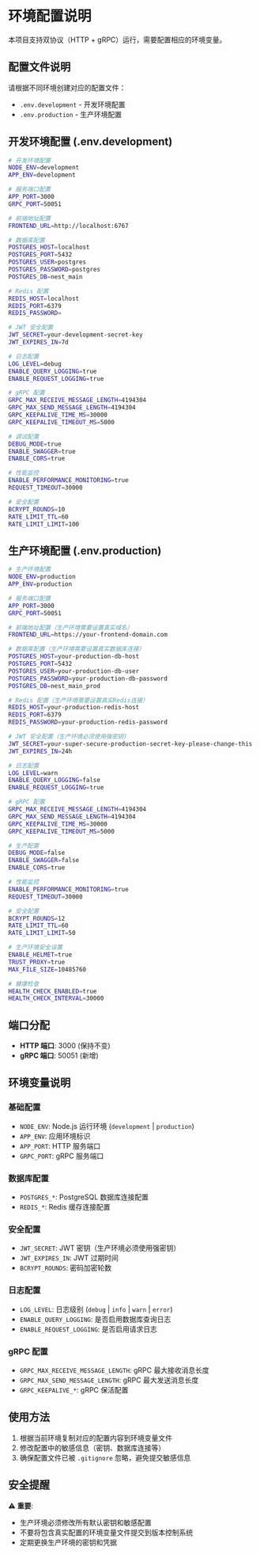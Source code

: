 # 环境配置说明

本项目支持双协议（HTTP + gRPC）运行，需要配置相应的环境变量。

## 配置文件说明

请根据不同环境创建对应的配置文件：
- `.env.development` - 开发环境配置
- `.env.production` - 生产环境配置

## 开发环境配置 (.env.development)

```bash
# 开发环境配置
NODE_ENV=development
APP_ENV=development

# 服务端口配置
APP_PORT=3000
GRPC_PORT=50051

# 前端地址配置
FRONTEND_URL=http://localhost:6767

# 数据库配置
POSTGRES_HOST=localhost
POSTGRES_PORT=5432
POSTGRES_USER=postgres
POSTGRES_PASSWORD=postgres
POSTGRES_DB=nest_main

# Redis 配置
REDIS_HOST=localhost
REDIS_PORT=6379
REDIS_PASSWORD=

# JWT 安全配置
JWT_SECRET=your-development-secret-key
JWT_EXPIRES_IN=7d

# 日志配置
LOG_LEVEL=debug
ENABLE_QUERY_LOGGING=true
ENABLE_REQUEST_LOGGING=true

# gRPC 配置
GRPC_MAX_RECEIVE_MESSAGE_LENGTH=4194304
GRPC_MAX_SEND_MESSAGE_LENGTH=4194304
GRPC_KEEPALIVE_TIME_MS=30000
GRPC_KEEPALIVE_TIMEOUT_MS=5000

# 调试配置
DEBUG_MODE=true
ENABLE_SWAGGER=true
ENABLE_CORS=true

# 性能监控
ENABLE_PERFORMANCE_MONITORING=true
REQUEST_TIMEOUT=30000

# 安全配置
BCRYPT_ROUNDS=10
RATE_LIMIT_TTL=60
RATE_LIMIT_LIMIT=100
```

## 生产环境配置 (.env.production)

```bash
# 生产环境配置
NODE_ENV=production
APP_ENV=production

# 服务端口配置
APP_PORT=3000
GRPC_PORT=50051

# 前端地址配置（生产环境需要设置真实域名）
FRONTEND_URL=https://your-frontend-domain.com

# 数据库配置（生产环境需要设置真实数据库连接）
POSTGRES_HOST=your-production-db-host
POSTGRES_PORT=5432
POSTGRES_USER=your-production-db-user
POSTGRES_PASSWORD=your-production-db-password
POSTGRES_DB=nest_main_prod

# Redis 配置（生产环境需要设置真实Redis连接）
REDIS_HOST=your-production-redis-host
REDIS_PORT=6379
REDIS_PASSWORD=your-production-redis-password

# JWT 安全配置（生产环境必须使用强密钥）
JWT_SECRET=your-super-secure-production-secret-key-please-change-this
JWT_EXPIRES_IN=24h

# 日志配置
LOG_LEVEL=warn
ENABLE_QUERY_LOGGING=false
ENABLE_REQUEST_LOGGING=true

# gRPC 配置
GRPC_MAX_RECEIVE_MESSAGE_LENGTH=4194304
GRPC_MAX_SEND_MESSAGE_LENGTH=4194304
GRPC_KEEPALIVE_TIME_MS=30000
GRPC_KEEPALIVE_TIMEOUT_MS=5000

# 生产配置
DEBUG_MODE=false
ENABLE_SWAGGER=false
ENABLE_CORS=true

# 性能监控
ENABLE_PERFORMANCE_MONITORING=true
REQUEST_TIMEOUT=30000

# 安全配置
BCRYPT_ROUNDS=12
RATE_LIMIT_TTL=60
RATE_LIMIT_LIMIT=50

# 生产环境安全设置
ENABLE_HELMET=true
TRUST_PROXY=true
MAX_FILE_SIZE=10485760

# 健康检查
HEALTH_CHECK_ENABLED=true
HEALTH_CHECK_INTERVAL=30000
```

## 端口分配

- **HTTP 端口**: 3000 (保持不变)
- **gRPC 端口**: 50051 (新增)

## 环境变量说明

### 基础配置
- `NODE_ENV`: Node.js 运行环境 (`development` | `production`)
- `APP_ENV`: 应用环境标识
- `APP_PORT`: HTTP 服务端口
- `GRPC_PORT`: gRPC 服务端口

### 数据库配置
- `POSTGRES_*`: PostgreSQL 数据库连接配置
- `REDIS_*`: Redis 缓存连接配置

### 安全配置
- `JWT_SECRET`: JWT 密钥（生产环境必须使用强密钥）
- `JWT_EXPIRES_IN`: JWT 过期时间
- `BCRYPT_ROUNDS`: 密码加密轮数

### 日志配置
- `LOG_LEVEL`: 日志级别 (`debug` | `info` | `warn` | `error`)
- `ENABLE_QUERY_LOGGING`: 是否启用数据库查询日志
- `ENABLE_REQUEST_LOGGING`: 是否启用请求日志

### gRPC 配置
- `GRPC_MAX_RECEIVE_MESSAGE_LENGTH`: gRPC 最大接收消息长度
- `GRPC_MAX_SEND_MESSAGE_LENGTH`: gRPC 最大发送消息长度
- `GRPC_KEEPALIVE_*`: gRPC 保活配置

## 使用方法

1. 根据当前环境复制对应的配置内容到环境变量文件
2. 修改配置中的敏感信息（密钥、数据库连接等）
3. 确保配置文件已被 `.gitignore` 忽略，避免提交敏感信息

## 安全提醒

⚠️ **重要**: 
- 生产环境必须修改所有默认密钥和敏感配置
- 不要将包含真实配置的环境变量文件提交到版本控制系统
- 定期更换生产环境的密钥和凭据 